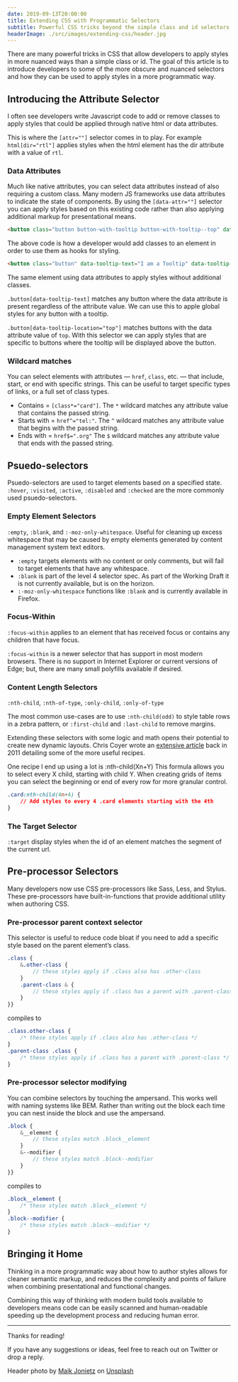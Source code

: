 ```yaml
---
date: 2019-09-13T20:00:00
title: Extending CSS with Programmatic Selectors
subtitle: Powerful CSS tricks beyond the simple class and id selectors
headerImage: ./src/images/extending-css/header.jpg
---
```


There are many powerful tricks in CSS that allow developers to apply styles in more nuanced ways than a simple class or id. The goal of this article is to introduce developers to some of the more obscure and nuanced selectors and how they can be used to apply styles in a more programmatic way.

## Introducing the Attribute Selector

I often see developers write Javascript code to add or remove classes to apply styles that could be applied through native html or data attributes.

This is where the `[attr=""]` selector comes in to play. For example `html[dir="rtl"]` applies styles when the html element has the dir attribute with a value of `rtl`.

### Data Attributes

Much like native attributes, you can select data attributes instead of also requiring a custom class. Many modern JS frameworks use data attributes to indicate the state of components. By using the `[data-attr=""]` selector you can apply styles based on this existing code rather than also applying additional markup for presentational means.

``` html
<button class="button button-with-tooltip button-with-tooltip--top" data-tooltip-text="I am a Tooltip" data-tooltip-location="top">I have a tooltip</button>
```

The above code is how a developer would add classes to an element in order to use them as hooks for styling.

``` html
<button class="button" data-tooltip-text="I am a Tooltip" data-tooltip-location="top">I have a tooltip</button>
```

The same element using data attributes to apply styles without additional classes.

`.button[data-tooltip-text]` matches any button where the data attribute is present regardless of the attribute value. We can use this to apple global styles for any button with a tooltip.

`.button[data-tooltip-location="top"]` matches buttons with the data attribute value of `top`. With this selector we can apply styles that are specific to buttons where the tooltip will be displayed above the button.

### Wildcard matches

You can select elements with attributes — `href`, `class`, etc. — that include, start, or end with specific strings. This can be useful to target specific types of links, or a full set of class types.

- Contains = `[class*="card"]`. The `*` wildcard matches any attribute value that contains the passed string.
- Starts with = `href^="tel:"`. The `^` wildcard matches any attribute value that begins with the passed string.
- Ends with = `href$=".org"` The `$` wildcard matches any attribute value that ends with the passed string.

## Psuedo-selectors

Psuedo-selectors are used to target elements based on a specified state. `:hover`, `:visited`, `:active`, `:disabled` and `:checked` are the more commonly used psuedo-selectors.

### Empty Element Selectors

`:empty`, `:blank`, and `:-moz-only-whitespace`. Useful for cleaning up excess whitespace that may be caused by empty elements generated by content management system text editors.

- `:empty` targets elements with no content or only comments, but will fail to target elements that have any whitespace.
- `:blank` is part of the level 4 selector spec. As part of the Working Draft it is not currently available, but is on the horizon.
- `:-moz-only-whitespace` functions like `:blank` and is currently available in Firefox.

### Focus-Within

`:focus-within` applies to an element that has received focus or contains any children that have focus.

`:focus-within` is a newer selector that has support in most modern browsers. There is no support in Internet Explorer or current versions of Edge; but, there are many small polyfills available if desired.

### Content Length Selectors

`:nth-child`, `:nth-of-type`, `:only-child`, `:only-of-type`

The most common use-cases are to use `:nth-child(odd)` to style table rows in a zebra pattern, or `:first-child` and `:last-child` to remove margins.

Extending these selectors with some logic and math opens their potential to create new dynamic layouts. Chris Coyer wrote an [extensive article](https://css-tricks.com/useful-nth-child-recipies/) back in 2011 detailing some of the more useful recipes.

One recipe I end up using a lot is :nth-child(Xn+Y) This formula allows you to select every X child, starting with child Y. When creating grids of items you can select the beginning or end of every row for more granular control.

``` css
.card:nth-child(4n+4) {
    // Add styles to every 4 .card elements starting with the 4th
}
```

### The Target Selector

`:target` display styles when the id of an element matches the segment of the current url.

## Pre-processor Selectors

Many developers now use CSS pre-processors like Sass, Less, and Stylus. These pre-processors have built-in-functions that provide additional utility when authoring CSS.

### Pre-processor parent context selector

This selector is useful to reduce code bloat if you need to add a specific style based on the parent element’s class.

``` scss
.class {
    &.other-class {
        // these styles apply if .class also has .other-class
    }
    .parent-class & {
        // these styles apply if .class has a parent with .parent-class
    }
}}
```

compiles to

``` css
.class.other-class {
    /* these styles apply if .class also has .other-class */
}
.parent-class .class {
    /* these styles apply if .class has a parent with .parent-class */
}
```

### Pre-processor selector modifying

You can combine selectors by touching the ampersand. This works well with naming systems like BEM. Rather than writing out the block each time you can nest inside the block and use the ampersand.

``` scss
.block {
    &__element {
        // these styles match .block__element
    }
    &--modifier {
        // these styles match .block--modifier
    }
}}
```

compiles to

``` css
.block__element {
    /* these styles match .block__element */
}
.block--modifier {
    /* these styles match .block--modifier */
}
```

## Bringing it Home

Thinking in a more programmatic way about how to author styles allows for cleaner semantic markup, and reduces the complexity and points of failure when combining presentational and functional changes.

Combining this way of thinking with modern build tools available to developers means code can be easily scanned and human-readable speeding up the development process and reducing human error.

<hr/>

Thanks for reading!

If you have any suggestions or ideas, feel free to reach out on Twitter or drop a reply.

Header photo by [Maik Jonietz](https://unsplash.com/@der_maik_?utm_source=unsplash&utm_medium=referral&utm_content=creditCopyText) on [Unsplash](https://unsplash.com/search/photos/css?utm_source=unsplash&utm_medium=referral&utm_content=creditCopyText)